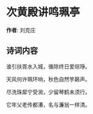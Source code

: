 # 次黄殿讲鸣珮亭

**作者**: 刘克庄

## 诗词内容

谁引扶胥水入城，循除终日爱琮琤。

天风何许珮环响，秋色自然竽籁声。

尽洗珠犀宁受涴，少留琴鹤未须行。

它年父老传都漕，名与濂翁一样清。


